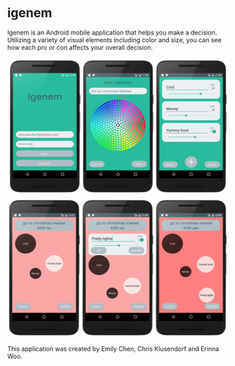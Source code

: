 # igenem 
Igenem is an Android mobile application that helps you make a decision. Utilizing a variety of visual elements including color and size, you can see how each pro or con affects your overall decision. 

![making a decision](https://github.com/erinna-woo/igenem/blob/master/Screenshots/making_new_decision.png)
![decision activity](https://github.com/erinna-woo/igenem/blob/master/Screenshots/decision_activity.png)

This application was created by Emily Chen, Chris Klusendorf and Erinna Woo. 